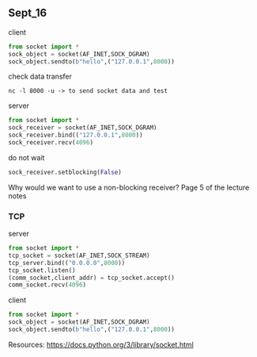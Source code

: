 
## Sept_16

client
```python
from socket import *
sock_object = socket(AF_INET,SOCK_DGRAM)
sock_object.sendto(b"hello",("127.0.0.1",8000))
```

check data transfer
```
nc -l 8000 -u -> to send socket data and test
```

server
```python
from socket import *
sock_receiver = socket(AF_INET,SOCK_DGRAM)
sock_receiver.bind(("127.0.0.1",8000))
sock_receiver.recv(4096)
```

do not wait 
```python
sock_receiver.setblocking(False)
```
    
Why would we want to use a non-blocking receiver? 
Page 5 of the lecture notes



### TCP

server
```python
from socket import *
tcp_socket = socket(AF_INET,SOCK_STREAM)
tcp_server.bind(("0.0.0.0",8000))
tcp_socket.listen()
(comm_socket,client_addr) = tcp_socket.accept()
comm_socket.recv(4096)
```

client

```python
from socket import *
sock_object = socket(AF_INET,SOCK_DGRAM)
sock_object.sendto(b"hello",("127.0.0.1",8000))
```

Resources: 
https://docs.python.org/3/library/socket.html